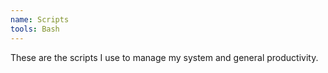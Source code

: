 ```yaml
---
name: Scripts
tools: Bash
---
```

These are the scripts I use to manage my system and general productivity.
